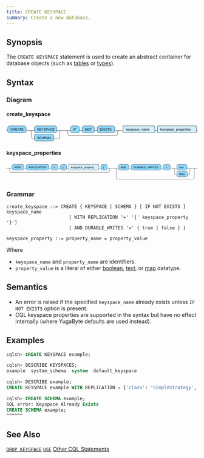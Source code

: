 ```yaml
---
title: CREATE KEYSPACE
summary: Create a new database. 
---
```


## Synopsis
The `CREATE KEYSPACE` statement is used to create an abstract container for database objects (such as [tables](../ddl_create_table) or [types](../ddl_create_type)). 

## Syntax

### Diagram

#### create_keyspace
<svg version="1.1" xmlns:xlink="http://www.w3.org/1999/xlink" xmlns="http://www.w3.org/2000/svg" width="697" height="65" viewbox="0 0 697 65"><defs><style type="text/css">.c{fill:none;stroke:#222222;}.j{fill:#000000;font-family:Verdana,Sans-serif;font-size:12px;}.l{fill:#90d9ff;stroke:#222222;}.r{fill:#d3f0ff;stroke:#222222;}</style></defs><path class="c" d="M0 22h5m67 0h30m82 0h20m-117 0q5 0 5 5v20q0 5 5 5h5m71 0h16q5 0 5-5v-20q0-5 5-5m5 0h30m32 0h10m45 0h10m64 0h20m-196 0q5 0 5 5v8q0 5 5 5h171q5 0 5-5v-8q0-5 5-5m5 0h10m116 0h10m141 0h5"/><rect class="l" x="5" y="5" width="67" height="25" rx="7"/><text class="j" x="15" y="22">CREATE</text><rect class="l" x="102" y="5" width="82" height="25" rx="7"/><text class="j" x="112" y="22">KEYSPACE</text><rect class="l" x="102" y="35" width="71" height="25" rx="7"/><text class="j" x="112" y="52">SCHEMA</text><rect class="l" x="234" y="5" width="32" height="25" rx="7"/><text class="j" x="244" y="22">IF</text><rect class="l" x="276" y="5" width="45" height="25" rx="7"/><text class="j" x="286" y="22">NOT</text><rect class="l" x="331" y="5" width="64" height="25" rx="7"/><text class="j" x="341" y="22">EXISTS</text><a xlink:href="#keyspace_name"><rect class="r" x="425" y="5" width="116" height="25"/><text class="j" x="435" y="22">keyspace_name</text></a><a xlink:href="#keyspace_properties"><rect class="r" x="551" y="5" width="141" height="25"/><text class="j" x="561" y="22">keyspace_properties</text></a></svg>

#### keyspace_properties
<svg version="1.1" xmlns:xlink="http://www.w3.org/1999/xlink" xmlns="http://www.w3.org/2000/svg" width="848" height="80" viewbox="0 0 848 80"><defs><style type="text/css">.c{fill:none;stroke:#222222;}.j{fill:#000000;font-family:Verdana,Sans-serif;font-size:12px;}.l{fill:#90d9ff;stroke:#222222;}.r{fill:#d3f0ff;stroke:#222222;}</style></defs><path class="c" d="M0 22h25m53 0h10m101 0h10m30 0h10m28 0h10m132 0h10m28 0h20m-457 0q5 0 5 5v8q0 5 5 5h432q5 0 5-5v-8q0-5 5-5m5 0h30m46 0h10m133 0h10m30 0h30m45 0h22m-82 0q5 0 5 5v20q0 5 5 5h5m47 0h5q5 0 5-5v-20q0-5 5-5m5 0h20m-361 0q5 0 5 5v38q0 5 5 5h336q5 0 5-5v-38q0-5 5-5m5 0h5"/><rect class="l" x="25" y="5" width="53" height="25" rx="7"/><text class="j" x="35" y="22">WITH</text><rect class="l" x="88" y="5" width="101" height="25" rx="7"/><text class="j" x="98" y="22">REPLICATION</text><rect class="l" x="199" y="5" width="30" height="25" rx="7"/><text class="j" x="209" y="22">=</text><rect class="l" x="239" y="5" width="28" height="25" rx="7"/><text class="j" x="249" y="22">{</text><a xlink:href="#keyspace_property"><rect class="r" x="277" y="5" width="132" height="25"/><text class="j" x="287" y="22">keyspace_property</text></a><rect class="l" x="419" y="5" width="28" height="25" rx="7"/><text class="j" x="429" y="22">}</text><rect class="l" x="497" y="5" width="46" height="25" rx="7"/><text class="j" x="507" y="22">AND</text><rect class="l" x="553" y="5" width="133" height="25" rx="7"/><text class="j" x="563" y="22">DURABLE_WRITES</text><rect class="l" x="696" y="5" width="30" height="25" rx="7"/><text class="j" x="706" y="22">=</text><rect class="l" x="756" y="5" width="45" height="25" rx="7"/><text class="j" x="766" y="22">true</text><rect class="l" x="756" y="35" width="47" height="25" rx="7"/><text class="j" x="766" y="52">false</text></svg>

### Grammar
```
create_keyspace ::= CREATE { KEYSPACE | SCHEMA } [ IF NOT EXISTS ] keyspace_name
                       [ WITH REPLICATION '=' '{' keyspace_property '}']
                       [ AND DURABLE_WRITES '=' { true | false } ]

keyspace_property ::= property_name = property_value
```
Where

- `keyspace_name` and `property_name` are identifiers.
- `property_value` is a literal of either [boolean](../type_bool), [text](../type_text), or [map](../type_collection) datatype.

## Semantics

- An error is raised if the specified `keyspace_name` already exists unless `IF NOT EXISTS` option is present.
- CQL keyspace properties are supported in the syntax but have no effect internally (where YugaByte defaults are used instead).

## Examples
``` sql
cqlsh> CREATE KEYSPACE example;

cqlsh> DESCRIBE KEYSPACES;
example  system_schema  system  default_keyspace

cqlsh> DESCRIBE example;
CREATE KEYSPACE example WITH REPLICATION = {'class': 'SimpleStrategy', 'replication_factor': '3'} AND DURABLE_WRITES = true;

cqlsh> CREATE SCHEMA example;
SQL error: Keyspace Already Exists
CREATE SCHEMA example;
^^^^^^
```

## See Also
[`DROP KEYSPACE`](../ddl_drop_keyspace)
[`USE`](../ddl_use)
[Other CQL Statements](..)
